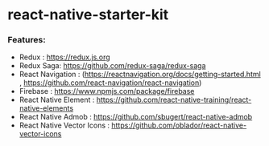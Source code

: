 # react-native-starter-kit


### Features:
* Redux : https://redux.js.org
* Redux Saga: https://github.com/redux-saga/redux-saga
* React Navigation : (https://reactnavigation.org/docs/getting-started.html , https://github.com/react-navigation/react-navigation)
* Firebase : https://www.npmjs.com/package/firebase
* React Native Element : https://github.com/react-native-training/react-native-elements
* React Native Admob : https://github.com/sbugert/react-native-admob
* React Native Vector Icons : https://github.com/oblador/react-native-vector-icons
